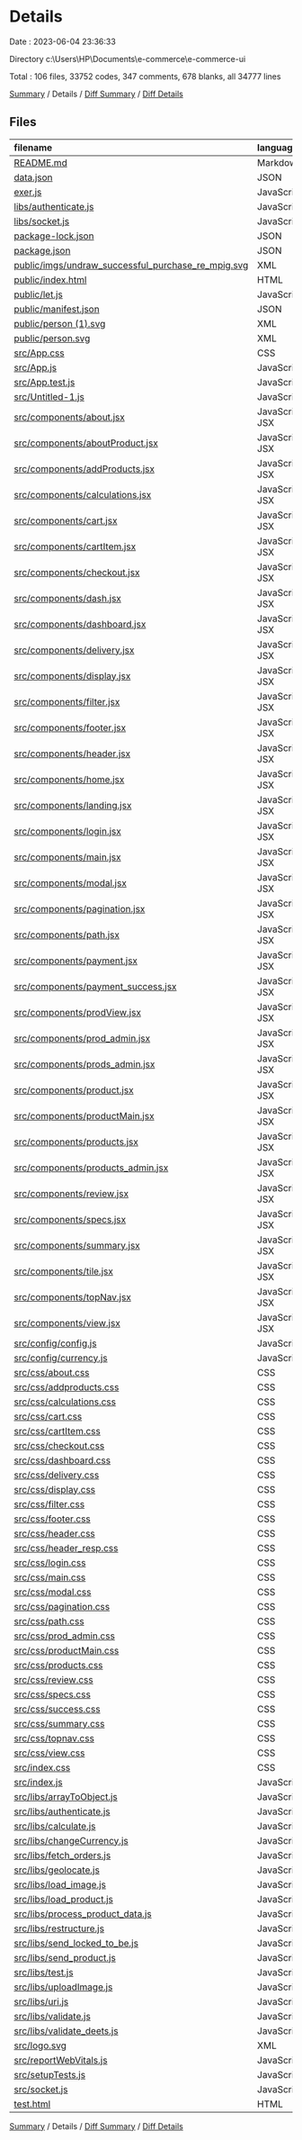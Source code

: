 # Details

Date : 2023-06-04 23:36:33

Directory c:\\Users\\HP\\Documents\\e-commerce\\e-commerce-ui

Total : 106 files,  33752 codes, 347 comments, 678 blanks, all 34777 lines

[Summary](results.md) / Details / [Diff Summary](diff.md) / [Diff Details](diff-details.md)

## Files
| filename | language | code | comment | blank | total |
| :--- | :--- | ---: | ---: | ---: | ---: |
| [README.md](/README.md) | Markdown | 38 | 0 | 33 | 71 |
| [data.json](/data.json) | JSON | 73 | 0 | 0 | 73 |
| [exer.js](/exer.js) | JavaScript | 4 | 21 | 7 | 32 |
| [libs/authenticate.js](/libs/authenticate.js) | JavaScript | 39 | 0 | 4 | 43 |
| [libs/socket.js](/libs/socket.js) | JavaScript | 5 | 0 | 2 | 7 |
| [package-lock.json](/package-lock.json) | JSON | 29,335 | 0 | 1 | 29,336 |
| [package.json](/package.json) | JSON | 44 | 0 | 1 | 45 |
| [public/imgs/undraw_successful_purchase_re_mpig.svg](/public/imgs/undraw_successful_purchase_re_mpig.svg) | XML | 1 | 0 | 0 | 1 |
| [public/index.html](/public/index.html) | HTML | 23 | 24 | 5 | 52 |
| [public/let.js](/public/let.js) | JavaScript | 0 | 24 | 7 | 31 |
| [public/manifest.json](/public/manifest.json) | JSON | 25 | 0 | 1 | 26 |
| [public/person (1).svg](/public/person%20(1).svg) | XML | 1 | 0 | 0 | 1 |
| [public/person.svg](/public/person.svg) | XML | 1 | 0 | 0 | 1 |
| [src/App.css](/src/App.css) | CSS | 18 | 2 | 4 | 24 |
| [src/App.js](/src/App.js) | JavaScript | 13 | 0 | 5 | 18 |
| [src/App.test.js](/src/App.test.js) | JavaScript | 7 | 0 | 2 | 9 |
| [src/Untitled-1.js](/src/Untitled-1.js) | JavaScript | 126 | 25 | 19 | 170 |
| [src/components/about.jsx](/src/components/about.jsx) | JavaScript JSX | 27 | 0 | 3 | 30 |
| [src/components/aboutProduct.jsx](/src/components/aboutProduct.jsx) | JavaScript JSX | 18 | 0 | 3 | 21 |
| [src/components/addProducts.jsx](/src/components/addProducts.jsx) | JavaScript JSX | 177 | 13 | 33 | 223 |
| [src/components/calculations.jsx](/src/components/calculations.jsx) | JavaScript JSX | 33 | 0 | 5 | 38 |
| [src/components/cart.jsx](/src/components/cart.jsx) | JavaScript JSX | 35 | 0 | 7 | 42 |
| [src/components/cartItem.jsx](/src/components/cartItem.jsx) | JavaScript JSX | 38 | 4 | 4 | 46 |
| [src/components/checkout.jsx](/src/components/checkout.jsx) | JavaScript JSX | 68 | 1 | 13 | 82 |
| [src/components/dash.jsx](/src/components/dash.jsx) | JavaScript JSX | 40 | 6 | 3 | 49 |
| [src/components/dashboard.jsx](/src/components/dashboard.jsx) | JavaScript JSX | 41 | 0 | 5 | 46 |
| [src/components/delivery.jsx](/src/components/delivery.jsx) | JavaScript JSX | 41 | 2 | 10 | 53 |
| [src/components/display.jsx](/src/components/display.jsx) | JavaScript JSX | 19 | 0 | 2 | 21 |
| [src/components/filter.jsx](/src/components/filter.jsx) | JavaScript JSX | 52 | 0 | 3 | 55 |
| [src/components/footer.jsx](/src/components/footer.jsx) | JavaScript JSX | 31 | 0 | 3 | 34 |
| [src/components/header.jsx](/src/components/header.jsx) | JavaScript JSX | 27 | 0 | 3 | 30 |
| [src/components/home.jsx](/src/components/home.jsx) | JavaScript JSX | 23 | 0 | 6 | 29 |
| [src/components/landing.jsx](/src/components/landing.jsx) | JavaScript JSX | 165 | 53 | 57 | 275 |
| [src/components/login.jsx](/src/components/login.jsx) | JavaScript JSX | 116 | 19 | 17 | 152 |
| [src/components/main.jsx](/src/components/main.jsx) | JavaScript JSX | 110 | 2 | 21 | 133 |
| [src/components/modal.jsx](/src/components/modal.jsx) | JavaScript JSX | 37 | 0 | 6 | 43 |
| [src/components/pagination.jsx](/src/components/pagination.jsx) | JavaScript JSX | 12 | 0 | 2 | 14 |
| [src/components/path.jsx](/src/components/path.jsx) | JavaScript JSX | 26 | 0 | 8 | 34 |
| [src/components/payment.jsx](/src/components/payment.jsx) | JavaScript JSX | 20 | 0 | 1 | 21 |
| [src/components/payment_success.jsx](/src/components/payment_success.jsx) | JavaScript JSX | 22 | 0 | 2 | 24 |
| [src/components/prodView.jsx](/src/components/prodView.jsx) | JavaScript JSX | 20 | 0 | 2 | 22 |
| [src/components/prod_admin.jsx](/src/components/prod_admin.jsx) | JavaScript JSX | 14 | 0 | 4 | 18 |
| [src/components/prods_admin.jsx](/src/components/prods_admin.jsx) | JavaScript JSX | 54 | 0 | 5 | 59 |
| [src/components/product.jsx](/src/components/product.jsx) | JavaScript JSX | 74 | 1 | 9 | 84 |
| [src/components/productMain.jsx](/src/components/productMain.jsx) | JavaScript JSX | 178 | 3 | 7 | 188 |
| [src/components/products.jsx](/src/components/products.jsx) | JavaScript JSX | 14 | 0 | 4 | 18 |
| [src/components/products_admin.jsx](/src/components/products_admin.jsx) | JavaScript JSX | 20 | 0 | 4 | 24 |
| [src/components/review.jsx](/src/components/review.jsx) | JavaScript JSX | 29 | 0 | 3 | 32 |
| [src/components/specs.jsx](/src/components/specs.jsx) | JavaScript JSX | 40 | 0 | 4 | 44 |
| [src/components/summary.jsx](/src/components/summary.jsx) | JavaScript JSX | 42 | 41 | 5 | 88 |
| [src/components/tile.jsx](/src/components/tile.jsx) | JavaScript JSX | 19 | 0 | 2 | 21 |
| [src/components/topNav.jsx](/src/components/topNav.jsx) | JavaScript JSX | 43 | 0 | 3 | 46 |
| [src/components/view.jsx](/src/components/view.jsx) | JavaScript JSX | 95 | 33 | 9 | 137 |
| [src/config/config.js](/src/config/config.js) | JavaScript | 4 | 1 | 0 | 5 |
| [src/config/currency.js](/src/config/currency.js) | JavaScript | 19 | 0 | 1 | 20 |
| [src/css/about.css](/src/css/about.css) | CSS | 41 | 0 | 7 | 48 |
| [src/css/addproducts.css](/src/css/addproducts.css) | CSS | 99 | 3 | 15 | 117 |
| [src/css/calculations.css](/src/css/calculations.css) | CSS | 12 | 0 | 2 | 14 |
| [src/css/cart.css](/src/css/cart.css) | CSS | 26 | 2 | 4 | 32 |
| [src/css/cartItem.css](/src/css/cartItem.css) | CSS | 85 | 4 | 15 | 104 |
| [src/css/checkout.css](/src/css/checkout.css) | CSS | 37 | 0 | 5 | 42 |
| [src/css/dashboard.css](/src/css/dashboard.css) | CSS | 102 | 12 | 20 | 134 |
| [src/css/delivery.css](/src/css/delivery.css) | CSS | 44 | 0 | 9 | 53 |
| [src/css/display.css](/src/css/display.css) | CSS | 35 | 2 | 5 | 42 |
| [src/css/filter.css](/src/css/filter.css) | CSS | 48 | 0 | 7 | 55 |
| [src/css/footer.css](/src/css/footer.css) | CSS | 51 | 0 | 8 | 59 |
| [src/css/header.css](/src/css/header.css) | CSS | 25 | 0 | 2 | 27 |
| [src/css/header_resp.css](/src/css/header_resp.css) | CSS | 314 | 6 | 0 | 320 |
| [src/css/login.css](/src/css/login.css) | CSS | 209 | 5 | 34 | 248 |
| [src/css/main.css](/src/css/main.css) | CSS | 20 | 0 | 2 | 22 |
| [src/css/modal.css](/src/css/modal.css) | CSS | 88 | 0 | 14 | 102 |
| [src/css/pagination.css](/src/css/pagination.css) | CSS | 29 | 0 | 3 | 32 |
| [src/css/path.css](/src/css/path.css) | CSS | 19 | 0 | 3 | 22 |
| [src/css/prod_admin.css](/src/css/prod_admin.css) | CSS | 3 | 0 | 0 | 3 |
| [src/css/productMain.css](/src/css/productMain.css) | CSS | 162 | 0 | 32 | 194 |
| [src/css/products.css](/src/css/products.css) | CSS | 93 | 1 | 14 | 108 |
| [src/css/review.css](/src/css/review.css) | CSS | 58 | 0 | 8 | 66 |
| [src/css/specs.css](/src/css/specs.css) | CSS | 7 | 0 | 1 | 8 |
| [src/css/success.css](/src/css/success.css) | CSS | 37 | 1 | 5 | 43 |
| [src/css/summary.css](/src/css/summary.css) | CSS | 41 | 0 | 6 | 47 |
| [src/css/topnav.css](/src/css/topnav.css) | CSS | 70 | 0 | 9 | 79 |
| [src/css/view.css](/src/css/view.css) | CSS | 70 | 1 | 15 | 86 |
| [src/index.css](/src/index.css) | CSS | 10 | 0 | 1 | 11 |
| [src/index.js](/src/index.js) | JavaScript | 10 | 3 | 4 | 17 |
| [src/libs/arrayToObject.js](/src/libs/arrayToObject.js) | JavaScript | 9 | 0 | 2 | 11 |
| [src/libs/authenticate.js](/src/libs/authenticate.js) | JavaScript | 45 | 0 | 6 | 51 |
| [src/libs/calculate.js](/src/libs/calculate.js) | JavaScript | 9 | 0 | 1 | 10 |
| [src/libs/changeCurrency.js](/src/libs/changeCurrency.js) | JavaScript | 21 | 1 | 5 | 27 |
| [src/libs/fetch_orders.js](/src/libs/fetch_orders.js) | JavaScript | 18 | 0 | 1 | 19 |
| [src/libs/geolocate.js](/src/libs/geolocate.js) | JavaScript | 12 | 0 | 1 | 13 |
| [src/libs/load_image.js](/src/libs/load_image.js) | JavaScript | 24 | 1 | 5 | 30 |
| [src/libs/load_product.js](/src/libs/load_product.js) | JavaScript | 13 | 2 | 5 | 20 |
| [src/libs/process_product_data.js](/src/libs/process_product_data.js) | JavaScript | 15 | 0 | 4 | 19 |
| [src/libs/restructure.js](/src/libs/restructure.js) | JavaScript | 16 | 18 | 5 | 39 |
| [src/libs/send_locked_to_be.js](/src/libs/send_locked_to_be.js) | JavaScript | 28 | 0 | 1 | 29 |
| [src/libs/send_product.js](/src/libs/send_product.js) | JavaScript | 16 | 0 | 1 | 17 |
| [src/libs/test.js](/src/libs/test.js) | JavaScript | 2 | 0 | 0 | 2 |
| [src/libs/uploadImage.js](/src/libs/uploadImage.js) | JavaScript | 18 | 0 | 4 | 22 |
| [src/libs/uri.js](/src/libs/uri.js) | JavaScript | 8 | 0 | 1 | 9 |
| [src/libs/validate.js](/src/libs/validate.js) | JavaScript | 24 | 3 | 6 | 33 |
| [src/libs/validate_deets.js](/src/libs/validate_deets.js) | JavaScript | 15 | 3 | 5 | 23 |
| [src/logo.svg](/src/logo.svg) | XML | 1 | 0 | 0 | 1 |
| [src/reportWebVitals.js](/src/reportWebVitals.js) | JavaScript | 12 | 0 | 2 | 14 |
| [src/setupTests.js](/src/setupTests.js) | JavaScript | 1 | 4 | 1 | 6 |
| [src/socket.js](/src/socket.js) | JavaScript | 3 | 0 | 2 | 5 |
| [test.html](/test.html) | HTML | 1 | 0 | 0 | 1 |

[Summary](results.md) / Details / [Diff Summary](diff.md) / [Diff Details](diff-details.md)